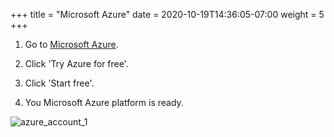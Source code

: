 +++
title = "Microsoft Azure"
date =  2020-10-19T14:36:05-07:00
weight = 5
+++



1. Go to [Microsoft Azure](https://azure.microsoft.com/).

2. Click 'Try Azure for free'.

3. Click 'Start free'.

4. You Microsoft Azure platform is ready.

![azure_account_1](/images/azure_account_1.png)
